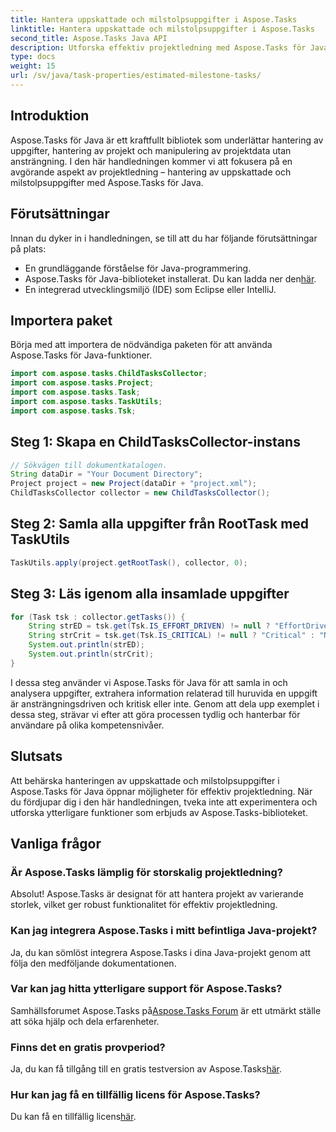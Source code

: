 ```yaml
---
title: Hantera uppskattade och milstolpsuppgifter i Aspose.Tasks
linktitle: Hantera uppskattade och milstolpsuppgifter i Aspose.Tasks
second_title: Aspose.Tasks Java API
description: Utforska effektiv projektledning med Aspose.Tasks för Java. Hantera uppskattade och milstolpsuppgifter utan ansträngning. Ladda ner biblioteket nu!
type: docs
weight: 15
url: /sv/java/task-properties/estimated-milestone-tasks/
---
```

## Introduktion
Aspose.Tasks för Java är ett kraftfullt bibliotek som underlättar hantering av uppgifter, hantering av projekt och manipulering av projektdata utan ansträngning. I den här handledningen kommer vi att fokusera på en avgörande aspekt av projektledning – hantering av uppskattade och milstolpsuppgifter med Aspose.Tasks för Java.
## Förutsättningar
Innan du dyker in i handledningen, se till att du har följande förutsättningar på plats:
- En grundläggande förståelse för Java-programmering.
-  Aspose.Tasks för Java-biblioteket installerat. Du kan ladda ner den[här](https://releases.aspose.com/tasks/java/).
- En integrerad utvecklingsmiljö (IDE) som Eclipse eller IntelliJ.
## Importera paket
Börja med att importera de nödvändiga paketen för att använda Aspose.Tasks för Java-funktioner.
```java
import com.aspose.tasks.ChildTasksCollector;
import com.aspose.tasks.Project;
import com.aspose.tasks.Task;
import com.aspose.tasks.TaskUtils;
import com.aspose.tasks.Tsk;

```
## Steg 1: Skapa en ChildTasksCollector-instans
```java
// Sökvägen till dokumentkatalogen.
String dataDir = "Your Document Directory";
Project project = new Project(dataDir + "project.xml");
ChildTasksCollector collector = new ChildTasksCollector();
```
## Steg 2: Samla alla uppgifter från RootTask med TaskUtils
```java
TaskUtils.apply(project.getRootTask(), collector, 0);
```
## Steg 3: Läs igenom alla insamlade uppgifter
```java
for (Task tsk : collector.getTasks()) {
    String strED = tsk.get(Tsk.IS_EFFORT_DRIVEN) != null ? "EffortDriven" : "Non-EffortDriven";
    String strCrit = tsk.get(Tsk.IS_CRITICAL) != null ? "Critical" : "Non-Critical";
    System.out.println(strED);
    System.out.println(strCrit);
}
```
I dessa steg använder vi Aspose.Tasks för Java för att samla in och analysera uppgifter, extrahera information relaterad till huruvida en uppgift är ansträngningsdriven och kritisk eller inte.
Genom att dela upp exemplet i dessa steg, strävar vi efter att göra processen tydlig och hanterbar för användare på olika kompetensnivåer.
## Slutsats
Att behärska hanteringen av uppskattade och milstolpsuppgifter i Aspose.Tasks för Java öppnar möjligheter för effektiv projektledning. När du fördjupar dig i den här handledningen, tveka inte att experimentera och utforska ytterligare funktioner som erbjuds av Aspose.Tasks-biblioteket.

## Vanliga frågor
### Är Aspose.Tasks lämplig för storskalig projektledning?
Absolut! Aspose.Tasks är designat för att hantera projekt av varierande storlek, vilket ger robust funktionalitet för effektiv projektledning.
### Kan jag integrera Aspose.Tasks i mitt befintliga Java-projekt?
Ja, du kan sömlöst integrera Aspose.Tasks i dina Java-projekt genom att följa den medföljande dokumentationen.
### Var kan jag hitta ytterligare support för Aspose.Tasks?
 Samhällsforumet Aspose.Tasks på[Aspose.Tasks Forum](https://forum.aspose.com/c/tasks/15) är ett utmärkt ställe att söka hjälp och dela erfarenheter.
### Finns det en gratis provperiod?
 Ja, du kan få tillgång till en gratis testversion av Aspose.Tasks[här](https://releases.aspose.com/).
### Hur kan jag få en tillfällig licens för Aspose.Tasks?
 Du kan få en tillfällig licens[här](https://purchase.aspose.com/temporary-license/).